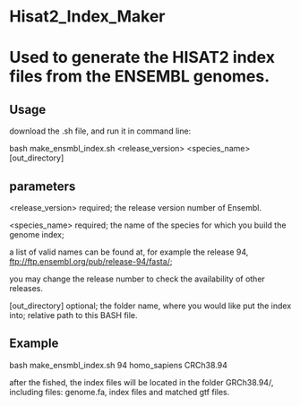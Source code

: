 # Hisat2_Index_Maker
# Used to generate the HISAT2 index files from the ENSEMBL genomes.
## Usage
download the .sh file, and run it in command line:

bash make_ensmbl_index.sh <release_version> <species_name> [out_directory]

## parameters
<release_version> <integer> required; the release version number of Ensembl.
  
<species_name> <string> required; the name of the species for which you build the genome index;
  
  a list of valid names can be found at, for example the release 94, ftp://ftp.ensembl.org/pub/release-94/fasta/;
  
  you may change the release number to check the availability of other releases.
  
  [out_directory] optional; the folder name, where you would like put the index into; relative path to this BASH file.

## Example
  bash make_ensmbl_index.sh 94 homo_sapiens CRCh38.94 
  
  after the fished, the index files will be located in the folder GRCh38.94/, including files: genome.fa, index files and matched gtf files.
